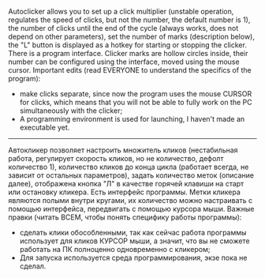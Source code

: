 Autoclicker allows you to set up a click multiplier (unstable operation, regulates the speed of clicks, but not the number, the default number is 1), the number of clicks until the end of the cycle (always works, does not depend on other parameters), set the number of marks (description below), the "L" button is displayed as a hotkey for starting or stopping the clicker. There is a program interface.
Clicker marks are hollow circles inside, their number can be configured using the interface, moved using the mouse cursor.
Important edits (read EVERYONE to understand the specifics of the program):
- make clicks separate, since now the program uses the mouse CURSOR for clicks, which means that you will not be able to fully work on the PC simultaneously with the clicker;
- A programming environment is used for launching, I haven't made an executable yet.

-------------------------------------------------------------------------------------------------------------------------------------------------------------------


Автокликер позволяет настроить множитель кликов (нестабильная работа, регулирует скорость кликов, но не количество, дефолт количество 1), количество кликов до конца цикла (работает всегда, не зависит от остальных параметров), задать количество меток (описание далее), отображена кнопка "Л" в качестве горячей клавиши на старт или остановку кликера. Есть интерфейс программы.
Метки кликера являются полыми внутри кругами, их количество можно настраивать с помощью интерфейса, передвигать с помощью курсора мыши. 
Важные правки (читать ВСЕМ, чтобы понять специфику работы программы):
- сделать клики обособленными, так как сейчас работа программы использует для кликов КУРСОР мыши, а значит, что вы не сможете работать на ПК полноценно одновременно с кликером;
- Для запуска используется среда программирования, экзе пока не сделал.
